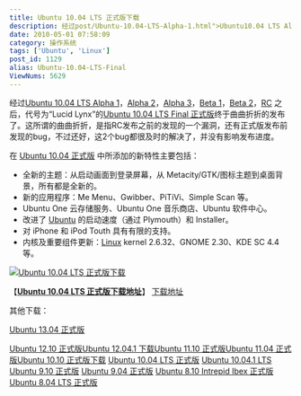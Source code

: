 ```yaml
---
title: Ubuntu 10.04 LTS 正式版下载
description: 经过post/Ubuntu-10.04-LTS-Alpha-1.html">Ubuntu10.04 LTS Alpha 1，post/Ubuntu-10.04-LTS-Alpha-2.html">Alpha 2，post/Ubuntu-10.04-LTS-Alpha-3.html">Alpha 3，post/Ubuntu-10.04-LTS-Beta-1.html">Beta 1，post/Ubuntu-10.04-LTS-Beta-2.html">Beta 2，post/Ubuntu-10.04-LTS-RC.html">RC 之后，代号为“LucidLynx”的post/Ubuntu-10.04-LTS-Final.html">Ubuntu10.04LTSFinal正式版终于曲曲折折的发布了。这所谓的曲曲折折，是指RC发布之前的发现的一个漏洞，还有正式版发布前发现的bug，不过还好，这2个bug都很及时的解决了，并没有影响发布进度。……
date: 2010-05-01 07:58:09
category: 操作系统
tags: ['Ubuntu', 'Linux']
post_id: 1129
alias: Ubuntu-10.04-LTS-Final
ViewNums: 5629
---
```


经过[Ubuntu 10.04 LTS Alpha 1](/blog/ubuntu-1004-lts-alpha-1)，[Alpha 2](/blog/ubuntu-1004-lts-alpha-2)，[Alpha 3](/blog/ubuntu-1004-lts-alpha-3)，[Beta 1](/blog/ubuntu-1004-lts-beta-1)，[Beta 2](/blog/ubuntu-1004-lts-beta-2)，[RC](/blog/ubuntu-1004-lts-rc) 之后，代号为“Lucid Lynx”的[Ubuntu 10.04 LTS Final 正式版](/blog/ubuntu-1004-lts-final)终于曲曲折折的发布了。这所谓的曲曲折折，是指RC发布之前的发现的一个漏洞，还有正式版发布前发现的bug，不过还好，这2个bug都很及时的解决了，并没有影响发布进度。

在 [Ubuntu 10.04 正式版](/blog/ubuntu-1004-lts-final) 中所添加的新特性主要包括：

* 全新的主题：从启动画面到登录屏幕，从 Metacity/GTK/图标主题到桌面背景，所有都是全新的。
* 新的应用程序：Me Menu、Gwibber、PiTiVi、Simple Scan 等。
* Ubuntu One 云存储服务、Ubuntu One 音乐商店、Ubuntu 软件中心。
* 改进了 [Ubuntu](/tags/Ubuntu) 的启动速度（通过 Plymouth）和 Installer。
* 对 iPhone 和 iPod Touth 具有有限的支持。
* 内核及重要组件更新：[Linux](/tags/Linux) kernel 2.6.32、GNOME 2.30、KDE SC 4.4 等。

[![Ubuntu 10.04 LTS 正式版下载](http://news.mydrivers.com/Img/20100430/09065031.jpg)](/blog/ubuntu-1004-lts-final)

【[**Ubuntu 10.04 LTS 正式版下载地址**](/blog/ubuntu-1004-lts-final)】
[下载地址](download.asp?id=418)

其他下载：

[Ubuntu 13.04 正式版](/blog/ubuntu-1304-final)

[Ubuntu 12.10 正式版](/blog/ubuntu-1210-final)[Ubuntu 12.04.1 下载](/blog/ubuntu-12041)[Ubuntu 11.10 正式版](/blog/ubuntu-1110-final)[Ubuntu 11.04 正式版](/blog/ubuntu-1104-final)[Ubuntu 10.10 正式版下载](/blog/ubuntu-1010-maverick-meerkat "ubuntu 1010 正式版下载")
[Ubuntu 10.04 LTS 正式版](/blog/ubuntu-1004-lts-final)
[Ubuntu 10.04.1 LTS](/blog/ubuntu-10041-lts "ubuntu 10041 lts 下载")
[Ubuntu 9.10 正式版](/blog/ubuntu-910-final)
[Ubuntu 9.04 正式版](/blog/ubuntu-904-final)
[Ubuntu 8.10 Intrepid Ibex 正式版](/blog/ubuntu-810-intrepid-ibex)
[Ubuntu 8.04 LTS 正式版](/blog/ubuntu-804-lts-download-xiazai)

